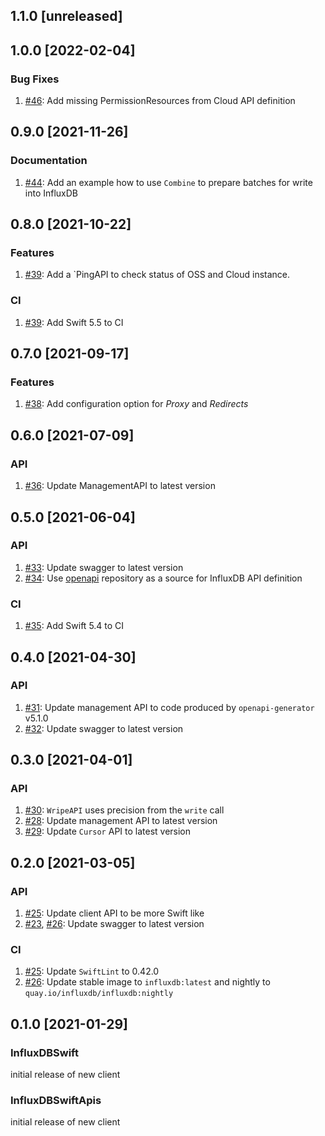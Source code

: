 ## 1.1.0 [unreleased]

## 1.0.0 [2022-02-04]

### Bug Fixes
1. [#46](https://github.com/influxdata/influxdb-client-swift/pull/46): Add missing PermissionResources from Cloud API definition

## 0.9.0 [2021-11-26]

### Documentation
1. [#44](https://github.com/influxdata/influxdb-client-swift/pull/44): Add an example how to use `Combine` to prepare batches for write into InfluxDB

## 0.8.0 [2021-10-22]

### Features
1. [#39](https://github.com/influxdata/influxdb-client-swift/pull/39): Add a `PingAPI to check status of OSS and Cloud instance.

### CI
1. [#39](https://github.com/influxdata/influxdb-client-swift/pull/39): Add Swift 5.5 to CI

## 0.7.0 [2021-09-17]

### Features
1. [#38](https://github.com/influxdata/influxdb-client-swift/pull/38): Add configuration option for _Proxy_ and _Redirects_

## 0.6.0 [2021-07-09]

### API
1. [#36](https://github.com/influxdata/influxdb-client-swift/pull/36): Update ManagementAPI to latest version

## 0.5.0 [2021-06-04]

### API
1. [#33](https://github.com/influxdata/influxdb-client-swift/pull/33): Update swagger to latest version
1. [#34](https://github.com/influxdata/influxdb-client-swift/pull/34): Use [openapi](https://github.com/influxdata/openapi) repository as a source for InfluxDB API definition

### CI
1. [#35](https://github.com/influxdata/influxdb-client-swift/pull/35): Add Swift 5.4 to CI

## 0.4.0 [2021-04-30]

### API
1. [#31](https://github.com/influxdata/influxdb-client-swift/pull/31): Update management API to code produced by `openapi-generator` v5.1.0
1. [#32](https://github.com/influxdata/influxdb-client-swift/pull/32): Update swagger to latest version

## 0.3.0 [2021-04-01]

### API
1. [#30](https://github.com/influxdata/influxdb-client-swift/pull/30): `WripeAPI` uses precision from the `write` call
1. [#28](https://github.com/influxdata/influxdb-client-swift/pull/28): Update management API to latest version
1. [#29](https://github.com/influxdata/influxdb-client-swift/pull/29): Update `Cursor` API to latest version

## 0.2.0 [2021-03-05]

### API
1. [#25](https://github.com/influxdata/influxdb-client-swift/pull/25): Update client API to be more Swift like
1. [#23](https://github.com/influxdata/influxdb-client-swift/pull/23), [#26](https://github.com/influxdata/influxdb-client-swift/pull/26): Update swagger to latest version

### CI
1. [#25](https://github.com/influxdata/influxdb-client-swift/pull/25): Update `SwiftLint` to 0.42.0
1. [#26](https://github.com/influxdata/influxdb-client-swift/pull/26): Update stable image to `influxdb:latest` and nightly to `quay.io/influxdb/influxdb:nightly`

## 0.1.0 [2021-01-29]

### InfluxDBSwift
initial release of new client

### InfluxDBSwiftApis
initial release of new client
